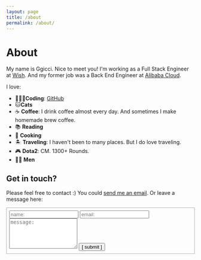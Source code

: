 ```yaml
---
layout: page
title: /about
permalink: /about/
---
```


<style>
.contact-form {
  border: 1px solid #AAA;
  padding: 0.5em;
  margin: 1em auto;
}
</style>

# About

My name is Ggicci. Nice to meet you! I'm working as a Full Stack Engineer at [Wish](https://www.wish.com). And my former job was a Back End Engineer at [Alibaba Cloud](https://www.aliyun.com).

I love:

- 👨🏻‍💻**Coding**: [GitHub](https://github.com/ggicci)
- 🐱**Cats**
- ☕️ **Coffee**: I drink coffee almost every day. And sometimes I make homemade brew coffee.
- 📚 **Reading**
- 🍳 **Cooking**
- 🏝 **Traveling**: I haven't been to many places. But I do love traveling.
- 🎮 **Dota2**: CM. 1300+ Rounds.
- 🧜‍♂️ **Men**

## Get in touch?

Please feel free to contact :) You could <a href="mailto:ggicci.t@gmail.com?subject=%5BMail%20from%20ggicci.me%5D%20">send me an email</a>. Or leave a message here:

<form action="https://submit-form.com/iQMOWolN93YV6pcsXBOd6" target="_self" class="contact-form">
    <input type="text" id="name" name="name" placeholder="name:" autocomplete="off">
    <input type="text" id="email" name="email" placeholder="email:" autocomplete="off">
    <textarea rows="5" id="message" name="message" placeholder="message:" autocomplete="off"></textarea>
    <input type="submit" value="[ submit ]">
</form>

